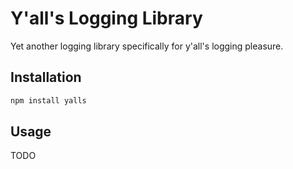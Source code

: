 # Y'all's Logging Library
Yet another logging library specifically for y'all's logging pleasure.

## Installation
```bash
npm install yalls
```

## Usage
TODO
